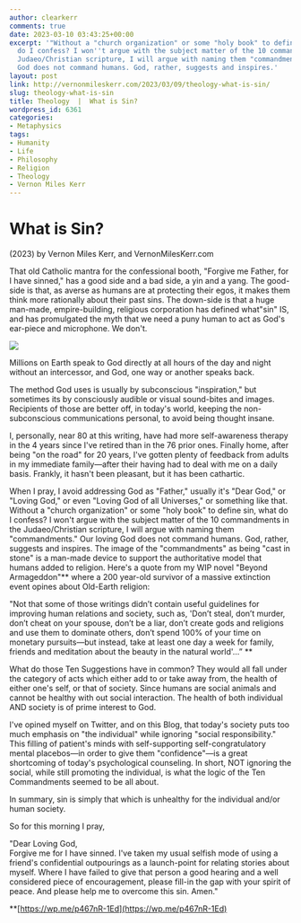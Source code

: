 ```yaml
---
author: clearkerr
comments: true
date: 2023-03-10 03:43:25+00:00
excerpt: '"Without a "church organization" or some "holy book" to define sin, what
  do I confess? I won''t argue with the subject matter of the 10 commandments in the
  Judaeo/Christian scripture, I will argue with naming them "commandments." Our loving
  God does not command humans. God, rather, suggests and inspires.'
layout: post
link: http://vernonmileskerr.com/2023/03/09/theology-what-is-sin/
slug: theology-what-is-sin
title: Theology  |  What is Sin?
wordpress_id: 6361
categories:
- Metaphysics
tags:
- Humanity
- Life
- Philosophy
- Religion
- Theology
- Vernon Miles Kerr
---
```











# What is Sin?







(2023) by Vernon Miles Kerr, and VernonMilesKerr.com 







That old Catholic mantra for the confessional booth, "Forgive me Father, for I have sinned," has a good side and a bad side, a yin and a yang. The good-side is that, as averse as humans are at protecting their egos, it makes them think more rationally about their past sins. The down-side is that a huge man-made, empire-building, religious corporation has defined what"sin" IS, and has promulgated the myth that we need a puny human to act as God's ear-piece and microphone. We don't. 





![](https://vernonmileskerr.files.wordpress.com/2023/03/confessional2.png?w=1024)





Millions on Earth speak to God directly at all hours of the day and night without an intercessor, and God, one way or another speaks back.







The method God uses is usually by subconscious "inspiration," but sometimes its by consciously audible or visual sound-bites and images. Recipients of those are better off, in today's world, keeping the non-subconscious communications personal, to avoid being thought insane.







I, personally, near 80 at this writing, have had more self-awareness therapy in the 4 years since I've retired than in the 76 prior ones. Finally home, after being "on the road" for 20 years, I've gotten plenty of feedback from adults in my immediate family—after their having had to deal with me on a daily basis. Frankly, it hasn't been pleasant, but it has been cathartic.







When I pray, I avoid addressing God as "Father," usually it's "Dear God," or "Loving God," or even "Loving God of all Universes," or something like that. Without a "church organization" or some "holy book" to define sin, what do I confess? I won't argue with the subject matter of the 10 commandments in the Judaeo/Christian scripture, I will argue with naming them "commandments." Our loving God does not command humans. God, rather, suggests and inspires. The image of the "commandments" as being "cast in stone" is a man-made device to support the authoritative model that humans added to religion. Here's a quote from my WIP novel "Beyond Armageddon"** where a 200 year-old survivor of a massive extinction event opines about Old-Earth religion:







"Not that some of those writings didn’t contain useful guidelines for improving human relations and society, such as, 'Don’t steal, don’t murder, don’t cheat on your spouse, don’t be a liar, don’t create gods and religions and use them to dominate others, don’t spend 100% of your time on monetary pursuits—but instead, take at least one day a week for family, friends and meditation about the beauty in the natural world'…” **







What do those Ten Suggestions have in common? They would all fall under the category of acts which either add to or take away from, the health of either one's self, or that of society. Since humans are social animals and cannot be healthy with out social interaction. The health of both individual AND society is of prime interest to God.







I've opined myself on Twitter, and on this Blog, that today's society puts too much emphasis on "the individual" while ignoring "social responsibility." This filling of patient's minds with self-supporting self-congratulatory mental placebos—in order to give them "confidence"—is a great shortcoming of today's psychological counseling.  In short, NOT ignoring the social, while still promoting the individual, is what the logic of the Ten Commandments seemed to be all about.







In summary,  sin is simply that which is unhealthy for the individual and/or human society.







So for this morning I pray,







"Dear Loving God,  
Forgive me for I have sinned. I've taken my usual selfish mode of using a friend's confidential outpourings as a launch-point for relating stories about myself. Where I have failed to give that person a good hearing and a well considered piece of encouragement, please fill-in the gap with your spirit of peace.  And please help me to overcome this sin. Amen."







**[https://wp.me/p467nR-1Ed](https://wp.me/p467nR-1Ed)











